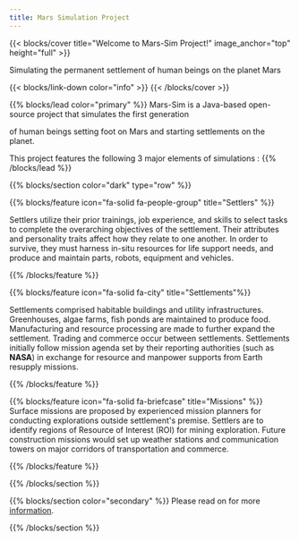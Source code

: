 ```yaml
---
title: Mars Simulation Project
---
```


{{< blocks/cover title="Welcome to Mars-Sim Project!" image_anchor="top" height="full" >}}
<p class="lead mt-5">Simulating the permanent settlement of human beings on the planet Mars</p>
{{< blocks/link-down color="info" >}}
{{< /blocks/cover >}}

{{% blocks/lead color="primary" %}}
Mars-Sim is a Java-based open-source project that simulates the first generation 

of human beings setting foot on Mars and starting settlements on the planet.

This project features the following 3 major elements of simulations :
{{% /blocks/lead %}}

{{% blocks/section color="dark" type="row" %}}

{{% blocks/feature icon="fa-solid fa-people-group" title="Settlers" %}}

Settlers utilize their prior trainings, job experience, and skills to select tasks to complete the overarching objectives of the settlement. 
Their attributes and personality traits affect how they relate to one another. 
In order to survive, they must harness in-situ resources for life support needs, and produce and maintain parts, robots, equipment and vehicles. 

{{% /blocks/feature %}}

{{% blocks/feature icon="fa-solid fa-city" title="Settlements"%}}

Settlements comprised habitable buildings and utility infrastructures. 
Greenhouses, algae farms, fish ponds are maintained to produce food. 
Manufacturing and resource processing are made to further expand the settlement. 
Trading and commerce occur between settlements. 
Settlements initially follow mission agenda set by their reporting authorities (such as **NASA**) in exchange for resource and manpower supports from Earth resupply missions. 

{{% /blocks/feature %}}

{{% blocks/feature icon="fa-solid fa-briefcase" title="Missions" %}}
Surface missions are proposed by experienced mission planners for conducting explorations outside settlement's premise. 
Settlers are to identify regions of Resource of Interest (ROI) for mining exploration. 
Future construction missions would set up weather stations and communication towers on major corridors of transportation and commerce. 

{{% /blocks/feature %}}

{{% /blocks/section %}}

{{% blocks/section color="secondary" %}}
Please read on for more [information](/docs/about/).

{{% /blocks/section %}}
